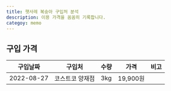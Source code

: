 ```yaml
---
title: 햇사레 복숭아 구입처 분석
description: 이용 가격을 꼼꼼히 기록합니다. 
categoy: memo
---
```



구입 가격
---

|구입날짜|구입처|수량|가격|비고|
|---|---|---|---|---|
|2022-08-27|코스트코 양재점|3kg|19,900원|   |

